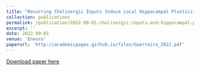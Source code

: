 ```yaml
---
title: "Recurring Cholinergic Inputs Induce Local Hippocampal Plasticity through Feedforward Disinhibition"
collection: publications
permalink: /publication/2022-09-01-cholinergic-inputs-and-hippocampal-plasticity
excerpt: ''
date: 2022-09-01
venue: 'Eneuro'
paperurl: 'http://academicpages.github.io/files/Guerreiro_2022.pdf'
---
```


[Download paper here](http://academicpages.github.io/files/Guerreiro_2022.pdf)
